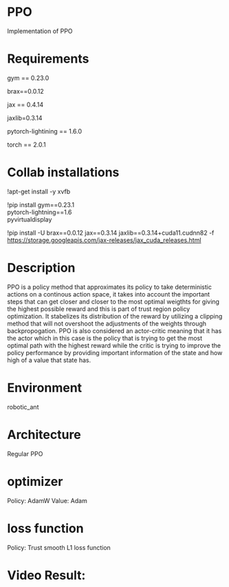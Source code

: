 # PPO
Implementation of PPO

# Requirements
gym == 0.23.0

brax==0.0.12

jax == 0.4.14

jaxlib=0.3.14

pytorch-lightining == 1.6.0

torch == 2.0.1

# Collab installations
!apt-get install -y xvfb

!pip install gym==0.23.1 \
    pytorch-lightning==1.6 \
    pyvirtualdisplay

!pip install -U brax==0.0.12 jax==0.3.14 jaxlib==0.3.14+cuda11.cudnn82 -f https://storage.googleapis.com/jax-releases/jax_cuda_releases.html


# Description
PPO is a policy method that approximates its policy to take deterministic actions on a continous action space, it takes into account the important steps that can get closer and closer to the most optimal weigthts for giving the highest possible reward and this is part of trust region policy optimization. It stabelizes its distribution of the reward by utilizing a clipping method that will not overshoot the adjustments of the weights through backpropogation. PPO is also considered an actor-critic meaning that it has the actor which in this case is the policy that is trying to get the most optimal path with the highest reward while the critic is trying to improve the policy performance by providing important information of the state and how high of a value that state has.

# Environment
robotic_ant

# Architecture
Regular PPO

# optimizer
Policy: AdamW
Value: Adam

# loss function
Policy: Trust 
smooth L1 loss function

# Video Result:
